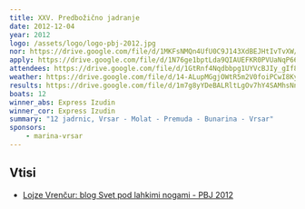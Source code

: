 ```yaml
---
title: XXV. Predbožično jadranje
date: 2012-12-04
year: 2012
logo: /assets/logo/logo-pbj-2012.jpg
nor: https://drive.google.com/file/d/1MKFsNMQn4UfU0C9J143XdBEJHtIvTvXW/view?usp=sharing
apply: https://drive.google.com/file/d/1N76ge1bptLda9QIAUEFKR0PVUaNqP668/view?usp=sharing
attendees: https://drive.google.com/file/d/1GtRnf4Nqdbbpg1UYVcBJIy_gIf8L4o5R/view?usp=sharing
weather: https://drive.google.com/file/d/14-ALupMGgjOWtR5m2V0foiPCwI8Ky0Lo/view?usp=sharing
results: https://drive.google.com/file/d/1m7g8yYDeBALRltLgOv7hY4SAMhsNnpgR/view?usp=sharing
boats: 12
winner_abs: Express Izudin
winner_cor: Express Izudin
summary: "12 jadrnic, Vrsar - Molat - Premuda - Bunarina - Vrsar"
sponsors:
    - marina-vrsar
---
```


## Vtisi
 - [Lojze Vrenčur: blog Svet pod lahkimi nogami - PBJ 2012](http://ab.vrencur.info/2012/12/predbozicno-jadranje-2012.html)
